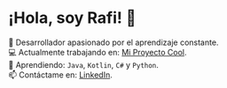 # ¡Hola, soy Rafi! 👋
🚀 Desarrollador apasionado por el aprendizaje constante.  
💻 Actualmente trabajando en: [Mi Proyecto Cool]((https://github.com/rafi-27/Pizzeria-Backend.git)).  
🌱 Aprendiendo: `Java`, `Kotlin`, `C#` y `Python`.  
📫 Contáctame en: [LinkedIn](https://linkedin.com/in/rafi-27).  

<!--
**rafi-27/rafi-27** is a ✨ _special_ ✨ repository because its `README.md` (this file) appears on your GitHub profile.

Here are some ideas to get you started:

- 🔭 I’m currently working on ...
- 🌱 I’m currently learning ...
- 👯 I’m looking to collaborate on ...
- 🤔 I’m looking for help with ...
- 💬 Ask me about ...
- 📫 How to reach me: ...
- 😄 Pronouns: ...
- ⚡ Fun fact: ...
-->
